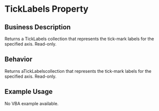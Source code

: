 # TickLabels Property

## Business Description
Returns a TickLabels collection that represents the tick-mark labels for the specified axis. Read-only.

## Behavior
Returns aTickLabelscollection that represents the tick-mark labels for the specified axis. Read-only.

## Example Usage
No VBA example available.